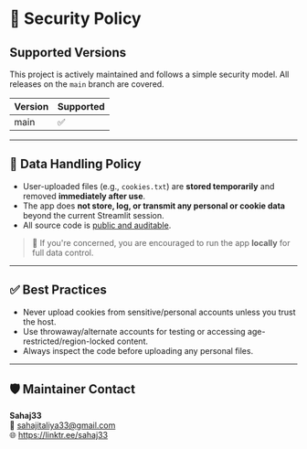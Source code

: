 # 🔐 Security Policy

## Supported Versions

This project is actively maintained and follows a simple security model. All releases on the `main` branch are covered.

| Version | Supported |
| ------- | --------- |
| main    | ✅         |

---

## 🔐 Data Handling Policy

- User-uploaded files (e.g., `cookies.txt`) are **stored temporarily** and removed **immediately after use**.
- The app does **not store, log, or transmit any personal or cookie data** beyond the current Streamlit session.
- All source code is [public and auditable](https://github.com/Sahaj33-op/Streamlit-ytdlp-downloader-app).

> 🔎 If you're concerned, you are encouraged to run the app **locally** for full data control.

---

## ✅ Best Practices

- Never upload cookies from sensitive/personal accounts unless you trust the host.
- Use throwaway/alternate accounts for testing or accessing age-restricted/region-locked content.
- Always inspect the code before uploading any personal files.

---

## 🛡 Maintainer Contact

**Sahaj33**  
📧 sahajitaliya33@gmail.com  
🌐 https://linktr.ee/sahaj33

